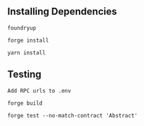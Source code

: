 ## Installing Dependencies

```
foundryup

forge install

yarn install
```

## Testing

```
Add RPC urls to .env

forge build

forge test --no-match-contract 'Abstract'
```